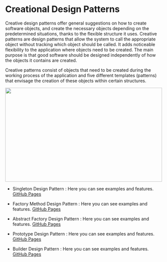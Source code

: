 # Creational Design Patterns

Creative design patterns offer general suggestions on how to create software objects, and create the necessary objects depending on the predetermined situations, thanks to the flexible structure it uses. Creative patterns are design patterns that allow the system to call the appropriate object without tracking which object should be called. It adds noticeable flexibility to the application where objects need to be created. The main purpose is that good software should be designed independently of how the objects it contains are created.

Creative patterns consist of objects that need to be created during the working process of the application and five different templates (patterns) that envisage the creation of these objects within certain structures.

<img src="https://user-images.githubusercontent.com/96787308/158034085-03bea58c-288c-4ae4-a7af-2a23fceba7c1.png" width="500" height="300">

- Singleton Design Pattern : Here you can see examples and features. [GitHub Pages](https://github.com/oguzhanKomcu/Design_Patterns/tree/master/Creational_Patterns/Singleton_Design_Pattern1)
 
- Factory Method Design Pattern : Here you can see examples and features. [GitHub Pages](https://github.com/oguzhanKomcu/Design_Patterns/tree/master/Creational_Patterns/Factory_Method_Pattern)
 
- Abstract Factory Design Pattern : Here you can see examples and features. [GitHub Pages](https://github.com/oguzhanKomcu/Design_Patterns/tree/master/Creational_Patterns/Abstract_Factory_Pattern1)

- Prototype Design Pattern : Here you can see examples and features. [GitHub Pages](https://github.com/oguzhanKomcu/Design_Patterns/tree/master/Creational_Patterns/Prototype_Pattern1)
 
- Builder Design Pattern : Here you can see examples and features. [GitHub Pages](https://github.com/oguzhanKomcu/Design_Patterns/tree/master/Creational_Patterns/Builder_Pattern)
